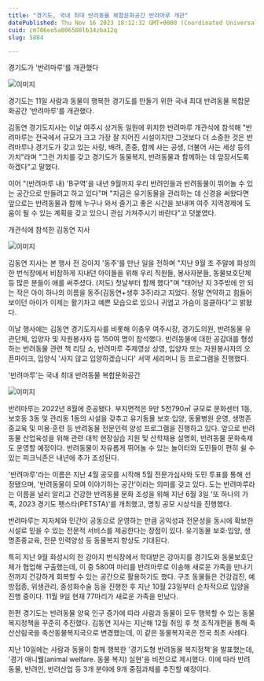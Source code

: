 ```yaml
---
title: "경기도, 국내 최대 반려동물 복합문화공간 반려마루 개관"
datePublished: Thu Nov 16 2023 18:12:32 GMT+0000 (Coordinated Universal Time)
cuid: cm706eo5a006508lb34zba12q
slug: 5884

---
```



경기도가 '반려마루'를 개관했다

![이미지](https://cdn.hashnode.com/res/hashnode/image/upload/v1739259843148/006450f9-f221-429d-b317-c8d63edbc991.jpeg)

경기도는 11일 사람과 동물이 행복한 경기도를 만들기 위한 국내 최대 반려동물 복합문화공간 '반려마루'를 개관했다.

김동연 경기도지사는 이날 여주시 상거동 일원에 위치한 반려마루 개관식에 참석해 "반려마루는 전국에서 규모가 크고 가장 잘 지어진 시설이지만 그것보다 더 소중한 것은 반려마루나 경기도가 갖고 있는 사랑, 배려, 존중, 함께 사는 공생, 더불어 사는 세상 등의 가치"라며 "그런 가치를 갖고 경기도가 동물복지, 반려동물과 함께하는 데 앞장서도록 하겠다"고 말했다.

이어 "(반려마루 내) 'B구역'을 내년 9월까지 우리 반려인들과 반려동물이 뛰어놀 수 있는 공간으로 만들려고 하고 있다"며 "지금은 유기동물을 관리하는 데 신경을 써왔다면 앞으로는 반려동물과 함께 누구나 와서 즐기고 좋은 시간을 보내며 여주 지역경제에 도움이 될 수 있는 계획을 갖고 있으니 관심 가져주시기 바란다"고 덧붙였다.

개관식에 참석한 김동연 지사

![이미지](https://cdn.hashnode.com/res/hashnode/image/upload/v1739259845264/df96c1e8-c671-4ab3-bd65-51321f9452b8.jpeg)

김동연 지사는 본 행사 전 강아지 '동주'를 만난 일을 전하며 "지난 9월 초 주말에 화성의 한 번식장에서 비참하게 지내던 아이들을 위해 우리 직원들, 봉사자분들, 동물보호단체 등 많은 분들이 애를 써주셨다. (저도) 첫날부터 함께 했다"며 "태어난 지 3주밖에 안 되는 작은 아이 하나의 이름을 동주(김동연+생후 3주)라고 지었다. 정말 연약하고 힘들어 보이던 아이가 이제는 활기차고 예쁜 모습으로 있으니 귀엽고 가슴이 뭉클하다"고 밝혔다.

이날 행사에는 김동연 경기도지사를 비롯해 이충우 여주시장, 경기도의원, 반려동물 유관단체, 입양자 및 자원봉사자 등 150여 명이 참석했다. 반려동물에 대한 공감대를 형성하는 반려동물 관련 책 리딩 쇼, 반려마루 주제영상 상영, 입양자 또는 자원봉사자의 오픈마이크, 입양식 '사지 않고 입양하겠습니다' 서약 세리머니 등 프로그램을 진행했다.

'반려마루'는 국내 최대 반려동물 복합문화공간

![이미지](https://cdn.hashnode.com/res/hashnode/image/upload/v1739259847127/8140cb15-1eba-4c30-aae0-1f2caa69d6fe.jpeg)

반려마루는 2022년 8월에 준공됐다. 부지면적은 9만 5천790㎡ 규모로 문화센터 1동, 보호동 3동 및 관리동 1동의 시설을 갖추고 유기동물 보호·입양, 동물병원 운영, 생명존중교육 및 미용·훈련 등 반려동물 전문인력 양성 프로그램을 진행하고 있다. 앞으로 반려동물 산업육성을 위해 관련 대학 현장실습 지원 및 산학채용 설명회, 반려동물 문화축제도 운영할 예정이다. 반려동물이 자유롭게 뛰어놀 수 있는 놀이터와 도민들이 편히 쉴 수 있는 피크닉존은 내년에 추가 조성된다.

'반려마루'라는 이름은 지난 4월 공모를 시작해 5월 전문가심사와 도민 투표를 통해 선정됐으며, '반려동물이 모여 이야기하는 공간'이라는 의미를 갖고 있다. 도는 반려마루라는 이름을 널리 알리고 건강한 반려동물 문화 조성을 위해 지난 6월 3일 '또 하나의 가족, 2023 경기도 펫스타(PETSTA)'를 개최했고, 명칭 공모 시상식을 진행했다.

반려마루는 지자체와 민간이 공동으로 운영하는 만큼 공익성과 전문성을 동시에 확보한 시설로 믿을 수 있는 전문적 서비스를 제공한다는 장점이 있다. 유기동물 보호·입양, 생명존중교육, 전문 인력양성 등 동물복지 향상도 기대된다.

특히 지난 9월 화성시의 한 강아지 번식장에서 학대받은 강아지를 경기도와 동물보호단체가 협업해 구출했는데, 이 중 580여 마리를 반려마루로 이송해 새로운 가족을 만나기 전까지 건강하게 회복할 수 있는 공간으로 활용하기도 했다. 구조 동물들은 건강검진, 예방접종, 위생관리, 중성화수술 등을 진행한 후 지난 10월 23일부터 순차적으로 입양을 진행 중이다. 11월 9일 현재 77마리가 새로운 가족을 만났다.

한편 경기도는 반려동물 양육 인구 증가에 따라 사람과 동물이 모두 행복할 수 있는 동물복지정책을 꾸준히 추진했다. 김동연 지사는 지난해 12월 취임 후 첫 조직개편을 통해 축산산림국을 축산동물복지국으로 변경했는데, 이 같은 동물복지국은 전국 최초 사례다.

지난 10일에는 사람과 동물이 함께 행복한 '경기도형 반려동물 복지정책'을 발표했는데, '경기 애니웰(animal welfare. 동물 복지) 실현'을 비전으로 제시했다. 이에 따라 반려동물, 반려인, 반려산업 등 3개 분야에 9개 중점과제를 추진할 예정이다.